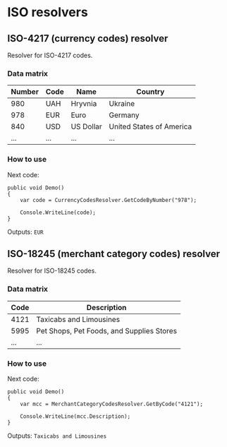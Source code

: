 # ISO resolvers
## ISO-4217 (currency codes) resolver 
Resolver for ISO-4217 codes.
### Data matrix
| Number | Code | Name | Country |
|--------|------|------|---------|
| 980 | UAH | Hryvnia   | Ukraine
| 978 | EUR | Euro      | Germany
| 840 | USD | US Dollar | United States of America
|...|...|...|...
### How to use
Next code:
```
public void Demo()
{
    var code = CurrencyCodesResolver.GetCodeByNumber("978");

    Console.WriteLine(code);
}
```
Outputs:
`EUR`
## ISO-18245 (merchant category codes) resolver
Resolver for ISO-18245 codes.
### Data matrix
| Code | Description |
|--------|------|
| 4121 | Taxicabs and Limousines |
| 5995 | Pet Shops, Pet Foods, and Supplies Stores |
|...|...|
### How to use
Next code:
```
public void Demo()
{
    var mcc = MerchantCategoryCodesResolver.GetByCode("4121");

    Console.WriteLine(mcc.Description);
}
```
Outputs:
`Taxicabs and Limousines`
